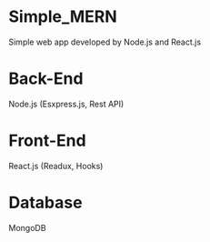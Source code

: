 # Simple_MERN

Simple web app developed by Node.js and React.js

# Back-End
Node.js (Esxpress.js, Rest API)

# Front-End
React.js (Readux, Hooks)

# Database
MongoDB
